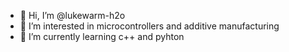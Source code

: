 - 👋 Hi, I’m @lukewarm-h2o
- 👀 I’m interested in microcontrollers and additive manufacturing
- 🌱 I’m currently learning c++ and pyhton

<!---
lukewarm-h2o/lukewarm-h2o is a ✨ special ✨ repository because its `README.md` (this file) appears on your GitHub profile.
You can click the Preview link to take a look at your changes.
--->
